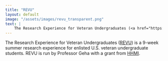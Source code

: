 ```yaml
---
title: "REVU"
layout: default
image: "/assets/images/revu_transparent.png"
text: |
    The Research Experience for Veteran Undergraduates (<a href="https://www.revuprogram.com" target="_blank">REVU</a>) is a 9-week summer research experience for enlisted U.S. veteran undergraduate students.   REVU is run by Professor Geha with a grant from <a href="https://news.yale.edu/2017/12/13/million-dollar-professor-build-community-warrior-scholar-scientists" target="_blank"> HHMI</a>. 
---
```


The Research Experience for Veteran Undergraduates (<a href="https://www.revuprogram.com" target="_blank">REVU</a>) is a 9-week summer research experience for enlisted U.S. veteran undergraduate students.   REVU is run by Professor Geha with a grant from <a href="https://news.yale.edu/2017/12/13/million-dollar-professor-build-community-warrior-scholar-scientists" target="_blank"> HHMI</a>.
